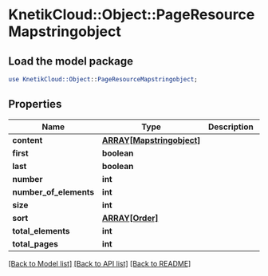 # KnetikCloud::Object::PageResourceMapstringobject

## Load the model package
```perl
use KnetikCloud::Object::PageResourceMapstringobject;
```

## Properties
Name | Type | Description | Notes
------------ | ------------- | ------------- | -------------
**content** | [**ARRAY[Mapstringobject]**](Mapstringobject.md) |  | [optional] 
**first** | **boolean** |  | [optional] 
**last** | **boolean** |  | [optional] 
**number** | **int** |  | [optional] 
**number_of_elements** | **int** |  | [optional] 
**size** | **int** |  | [optional] 
**sort** | [**ARRAY[Order]**](Order.md) |  | [optional] 
**total_elements** | **int** |  | [optional] 
**total_pages** | **int** |  | [optional] 

[[Back to Model list]](../README.md#documentation-for-models) [[Back to API list]](../README.md#documentation-for-api-endpoints) [[Back to README]](../README.md)


